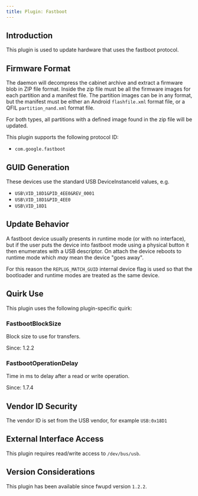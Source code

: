 ```yaml
---
title: Plugin: Fastboot
---
```


## Introduction

This plugin is used to update hardware that uses the fastboot protocol.

## Firmware Format

The daemon will decompress the cabinet archive and extract a firmware blob in
ZIP file format. Inside the zip file must be all the firmware images for each
partition and a manifest file. The partition images can be in any format, but
the manifest must be either an Android `flashfile.xml` format file, or a QFIL
`partition_nand.xml` format file.

For both types, all partitions with a defined image found in the zip file will
be updated.

This plugin supports the following protocol ID:

* `com.google.fastboot`

## GUID Generation

These devices use the standard USB DeviceInstanceId values, e.g.

* `USB\VID_18D1&PID_4EE0&REV_0001`
* `USB\VID_18D1&PID_4EE0`
* `USB\VID_18D1`

## Update Behavior

A fastboot device usually presents in runtime mode (or with no interface),
but if the user puts the device into fastboot mode using a physical button
it then enumerates with a USB descriptor. On attach the device reboots to
runtime mode which *may* mean the device "goes away".

For this reason the `REPLUG_MATCH_GUID` internal device flag is used so that
the bootloader and runtime modes are treated as the same device.

## Quirk Use

This plugin uses the following plugin-specific quirk:

### FastbootBlockSize

Block size to use for transfers.

Since: 1.2.2

### FastbootOperationDelay

Time in ms to delay after a read or write operation.

Since: 1.7.4

## Vendor ID Security

The vendor ID is set from the USB vendor, for example `USB:0x18D1`

## External Interface Access

This plugin requires read/write access to `/dev/bus/usb`.

## Version Considerations

This plugin has been available since fwupd version `1.2.2`.
